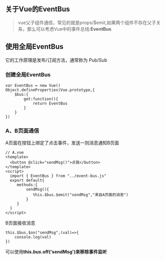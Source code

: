 ## 关于Vue的EventBus
>vue父子组件通信，常见的就是props/$emit,如果两个组件不存在父子关系，那么可以考虑Vue中的事件总线:**EventBus**
## 使用全局EventBus
它的工作原理是发布/订阅方法，通常称为 Pub/Sub
### 创建全局EventBus
````
var EventBus = new Vue()
Object.defineProperties(Vue.prototype,{
    $bus:{
        get:function(){
            return EventBus
        }
    }
})
````
### A、B页面通信
A页面在按钮上绑定了点击事件，发送一则消息通知B页面
````
// A.vue
<template>
  <button @click="sendMsg()">点我</button>
</template>
<script>
  import { EventBus } from "../event-bus.js"
  export default{
     methods:{
         sendMsg(){
            this.$bus.$emit("sendMsg","来自A页面的消息")
         }
     }
  }
</script>
````
B页面接收消息
````
this.$bus.$on("sendMsg",(val)=>{
    console.log(val)
})
````
可以使用**this.$bus.$off('sendMsg')来移除事件监听**